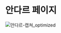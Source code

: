 # 안다르 페이지
![안다르-캡쳐_optimized](https://github.com/user-attachments/assets/404d642d-772a-4cc1-8ff6-f3d4c6283142)
